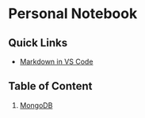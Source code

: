 # Personal Notebook
## Quick Links
- [Markdown in VS Code](https://code.visualstudio.com/docs/languages/markdown)

## Table of Content
1. [MongoDB](Database/MongoDB.md)